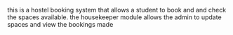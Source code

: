 this is a hostel booking  system that allows a student to book and and check the spaces available.
the housekeeper module allows the admin to update spaces and view the bookings made
